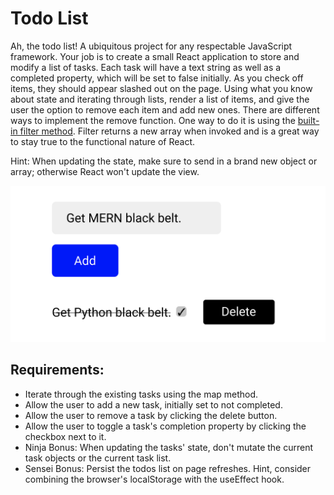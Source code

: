 # Todo List
Ah, the todo list! A ubiquitous project for any respectable JavaScript framework. Your job is to create a small React application to store and modify a list of tasks. Each task will have a text string as well as a completed property, which will be set to false initially. As you check off items, they should appear slashed out on the page. Using what you know about state and iterating through lists, render a list of items, and give the user the option to remove each item and add new ones. There are different ways to implement the remove function. One way to do it is using the [built-in filter method](https://developer.mozilla.org/en-US/docs/Web/JavaScript/Reference/Global_Objects/Array/filter). Filter returns a new array when invoked and is a great way to stay true to the functional nature of React.

Hint: When updating the state, make sure to send in a brand new object or array; otherwise React won't update the view.

![Image](image.png)

## Requirements:

- Iterate through the existing tasks using the map method.
- Allow the user to add a new task, initially set to not completed.
- Allow the user to remove a task by clicking the delete button.
- Allow the user to toggle a task's completion property by clicking the checkbox next to it.
- Ninja Bonus: When updating the tasks' state, don't mutate the current task objects or the current task list.
- Sensei Bonus: Persist the todos list on page refreshes. Hint, consider combining the browser's localStorage with the useEffect hook.